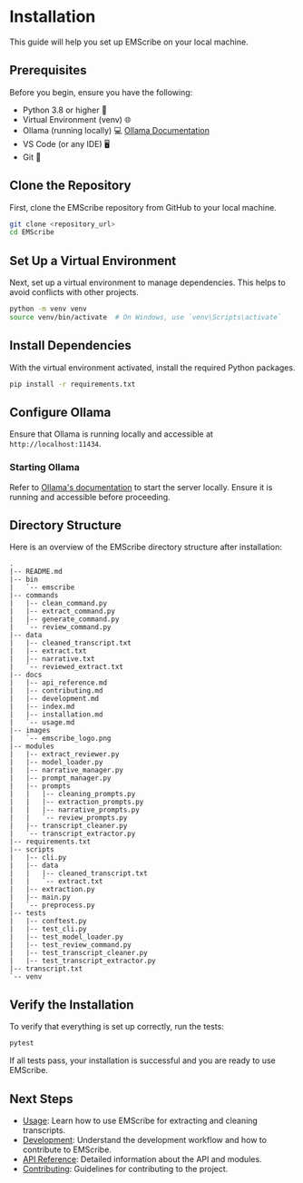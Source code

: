 # Installation

This guide will help you set up EMScribe on your local machine.

## Prerequisites

Before you begin, ensure you have the following:

- Python 3.8 or higher 🐍
- Virtual Environment (venv) 🌐
- Ollama (running locally) 💻 [Ollama Documentation](https://github.com/ollama/ollama)
- VS Code (or any IDE) 🖥️
- Git 🌲

## Clone the Repository

First, clone the EMScribe repository from GitHub to your local machine.

```bash
git clone <repository_url>
cd EMScribe
```

## Set Up a Virtual Environment

Next, set up a virtual environment to manage dependencies. This helps to avoid conflicts with other projects.

```bash
python -m venv venv
source venv/bin/activate  # On Windows, use `venv\Scripts\activate`
```

## Install Dependencies

With the virtual environment activated, install the required Python packages.

```bash
pip install -r requirements.txt
```

## Configure Ollama

Ensure that Ollama is running locally and accessible at `http://localhost:11434`.

### Starting Ollama

Refer to [Ollama's documentation](https://github.com/ollama/ollama) to start the server locally. Ensure it is running and accessible before proceeding.

## Directory Structure

Here is an overview of the EMScribe directory structure after installation:

```plaintext
.
|-- README.md
|-- bin
|   `-- emscribe
|-- commands
|   |-- clean_command.py
|   |-- extract_command.py
|   |-- generate_command.py
|   `-- review_command.py
|-- data
|   |-- cleaned_transcript.txt
|   |-- extract.txt
|   |-- narrative.txt
|   `-- reviewed_extract.txt
|-- docs
|   |-- api_reference.md
|   |-- contributing.md
|   |-- development.md
|   |-- index.md
|   |-- installation.md
|   `-- usage.md
|-- images
|   `-- emscribe_logo.png
|-- modules
|   |-- extract_reviewer.py
|   |-- model_loader.py
|   |-- narrative_manager.py
|   |-- prompt_manager.py
|   |-- prompts
|   |   |-- cleaning_prompts.py
|   |   |-- extraction_prompts.py
|   |   |-- narrative_prompts.py
|   |   `-- review_prompts.py
|   |-- transcript_cleaner.py
|   `-- transcript_extractor.py
|-- requirements.txt
|-- scripts
|   |-- cli.py
|   |-- data
|   |   |-- cleaned_transcript.txt
|   |   `-- extract.txt
|   |-- extraction.py
|   |-- main.py
|   `-- preprocess.py
|-- tests
|   |-- conftest.py
|   |-- test_cli.py
|   |-- test_model_loader.py
|   |-- test_review_command.py
|   |-- test_transcript_cleaner.py
|   |-- test_transcript_extractor.py
|-- transcript.txt
`-- venv
```

## Verify the Installation

To verify that everything is set up correctly, run the tests:

```bash
pytest
```

If all tests pass, your installation is successful and you are ready to use EMScribe.

## Next Steps

- [Usage](usage.md): Learn how to use EMScribe for extracting and cleaning transcripts.
- [Development](development.md): Understand the development workflow and how to contribute to EMScribe.
- [API Reference](api_reference.md): Detailed information about the API and modules.
- [Contributing](contributing.md): Guidelines for contributing to the project.
